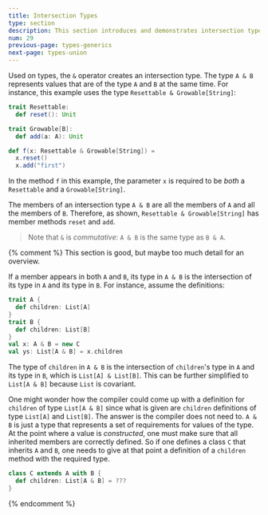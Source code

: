 ```yaml
---
title: Intersection Types
type: section
description: This section introduces and demonstrates intersection types in Scala 3.
num: 29
previous-page: types-generics
next-page: types-union
---
```



Used on types, the `&` operator creates an intersection type. The type `A & B` represents values that are of the type `A` and `B` at the same time. For instance, this example uses the type `Resettable & Growable[String]`:

```scala
trait Resettable:
  def reset(): Unit

trait Growable[B]:
  def add(a: A): Unit

def f(x: Resettable & Growable[String]) =
  x.reset()
  x.add("first")
```

In the method `f` in this example, the parameter `x` is required to be *both* a `Resettable` and a `Growable[String]`.

The members of an intersection type `A & B` are all the members of `A` and all the members of `B`. Therefore, as shown, `Resettable & Growable[String]` has member methods `reset` and `add`.

>Note that `&` is _commutative_: `A & B` is the same type as `B & A`.




{% comment %}
This section is good, but maybe too much detail for an overview.

If a member appears in both `A` and `B`, its type in `A & B` is the intersection of its type in `A` and its type in `B`. For instance, assume the definitions:

```scala
trait A {
  def children: List[A]
}
trait B {
  def children: List[B]
}
val x: A & B = new C
val ys: List[A & B] = x.children
```

The type of `children` in `A & B` is the intersection of `children`'s type in `A` and its type in `B`, which is `List[A] & List[B]`. This can be further simplified to `List[A & B]` because `List` is covariant.

One might wonder how the compiler could come up with a definition for `children` of type `List[A & B]` since what is given are `children` definitions of type `List[A]` and `List[B]`. The answer is the compiler does not need to. `A & B` is just a type that represents a set of requirements for values of the type. At the point where a value is _constructed_, one must make sure that all inherited members are correctly defined. So if one defines a class `C` that inherits `A` and `B`, one needs to give at that point a definition of a `children` method with the required type.

```scala
class C extends A with B {
  def children: List[A & B] = ???
}
```
{% endcomment %}




